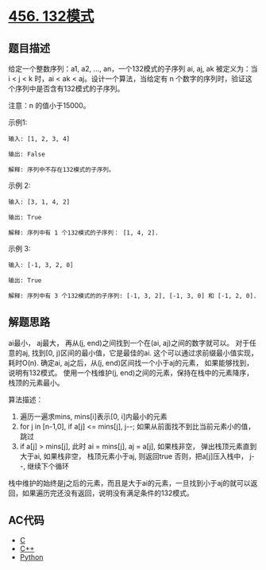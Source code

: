 # [456. 132模式](https://leetcode-cn.com/problems/132-pattern)

## 题目描述

给定一个整数序列：a1, a2, ..., an，一个132模式的子序列 ai, aj, ak 被定义为：当 i < j < k 时，ai < ak < aj。设计一个算法，当给定有 n 个数字的序列时，验证这个序列中是否含有132模式的子序列。

注意：n 的值小于15000。

示例1:

    输入: [1, 2, 3, 4]

    输出: False

    解释: 序列中不存在132模式的子序列。

示例 2:

    输入: [3, 1, 4, 2]

    输出: True

    解释: 序列中有 1 个132模式的子序列： [1, 4, 2].

示例 3:

    输入: [-1, 3, 2, 0]

    输出: True

    解释: 序列中有 3 个132模式的的子序列: [-1, 3, 2], [-1, 3, 0] 和 [-1, 2, 0].


## 解题思路

ai最小， aj最大， 再从(j, end)之间找到一个在(ai, aj)之间的数字就可以。
对于任意的aj, 找到[0, j)区间的最小值，它是最佳的ai. 这个可以通过求前缀最小值实现，耗时O(n).
确定ai, aj之后，从(j, end)区间找一个小于aj的元素， 如果能够找到，说明有132模式。
使用一个栈维护(j, end)之间的元素，保持在栈中的元素降序，栈顶的元素最小。

算法描述：

1. 遍历一遍求mins, mins[i]表示[0, i]内最小的元素
2. for j in [n-1,0], if a[j] <= mins[j], j--; 如果从前面找不到比当前元素小的值，跳过
3. if a[j] > mins[j], 此时 ai = mins[j], aj = a[j], 
    如果栈非空， 弹出栈顶元素直到大于ai,
    如果栈非空， 栈顶元素小于aj, 则返回true
    否则，把a[j]压入栈中， j--, 继续下个循环

栈中维护的始终是j之后的元素，而且是大于ai的元素，一旦找到小于aj的就可以返回，如果遍历完还没有返回，说明没有满足条件的132模式。

## AC代码

- [C](456.c)
- [C++](456.cpp)
- [Python](456.py)
